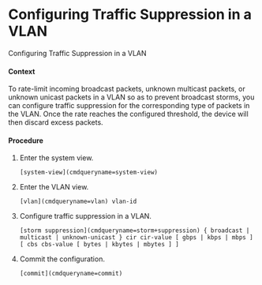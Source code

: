 Configuring Traffic Suppression in a VLAN
=========================================

Configuring Traffic Suppression in a VLAN

#### Context

To rate-limit incoming broadcast packets, unknown multicast packets, or unknown unicast packets in a VLAN so as to prevent broadcast storms, you can configure traffic suppression for the corresponding type of packets in the VLAN. Once the rate reaches the configured threshold, the device will then discard excess packets.


#### Procedure

1. Enter the system view.
   
   
   ```
   [system-view](cmdqueryname=system-view)
   ```
2. Enter the VLAN view.
   
   
   ```
   [vlan](cmdqueryname=vlan) vlan-id
   ```
3. Configure traffic suppression in a VLAN.
   
   
   ```
   [storm suppression](cmdqueryname=storm+suppression) { broadcast | multicast | unknown-unicast } cir cir-value [ gbps | kbps | mbps ] [ cbs cbs-value [ bytes | kbytes | mbytes ] ]
   ```
4. Commit the configuration.
   
   
   ```
   [commit](cmdqueryname=commit)
   ```